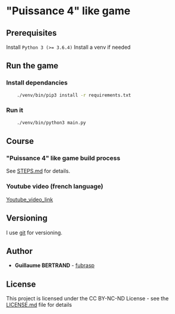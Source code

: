 # "Puissance 4" like game

## Prerequisites

Install `Python 3 (>= 3.6.4)`
Install a venv if needed

## Run the game

### Install dependancies

```bash
    ./venv/bin/pip3 install -r requirements.txt
``` 

### Run it

```bash
    ./venv/bin/python3 main.py
``` 

## Course

### "Puissance 4" like game build process

See [STEPS.md](STEPS.md) for details.

### Youtube video (french language)

[Youtube_video_link]()

## Versioning

I use [git](https://git-scm.com/) for versioning. 


## Author

* **Guillaume BERTRAND** - [fubrasp](https://github.com/fubrasp)

## License

This project is licensed under the CC BY-NC-ND License - see the [LICENSE.md](LICENSE.md) file for details
